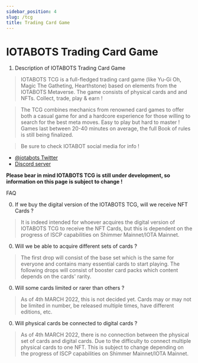 ```yaml
---
sidebar_position: 4
slug: /tcg
title: Trading Card Game
---
```


# IOTABOTS Trading Card Game


1. Description of IOTABOTS Trading Card Game
> IOTABOTS TCG is a full-fledged trading card game (like Yu-Gi Oh, Magic The Gatheting, Hearthstone) based on elements from the IOTABOTS Metaverse.
> The game consists of physical cards and and NFTs. Collect, trade, play & earn !

> The TCG combines mechanics from renowned card games to offer both a casual game for and a hardcore experience for those willing to search for the best meta moves. Easy to play but hard to master !
> Games last between 20-40 minutes on average, the full Book of rules is still being finalized.

> Be sure to check IOTABOT social media for info !
- [@iotabots Twitter](https://twitter.com/iotabots)
- [Discord server](https://discord.gg/hYaZveBYHn)

**Please bear in mind IOTABOTS TCG is still under development, so information on this page is subject to change !**

FAQ

0. If we buy the digital version of the IOTABOTS TCG, will we receive NFT Cards ?
> It is indeed intended for whoever acquires the digital version of IOTABOTS TCG to receive the NFT Cards, but this is dependent on the progress of ISCP capabilities on Shimmer Mainnet/IOTA Mainnet.

0. Will we be able to acquire different sets of cards ?
> The first drop will consist of the base set which is the same for everyone and contains many essential cards to start playing.
> The following drops will consist of booster card packs which content depends on the cards' rarity.

0. Will some cards limited or rarer than others ?
> As of 4th MARCH 2022, this is not decided yet. Cards may or may not be limited in number, be released multiple times, have different editions, etc.

0. Will physical cards be connected to digital cards ?
> As of 4th MARCH 2022, there is no connection between the physical set of cards and digital cards. Due to the difficulty to connect multiple physical cards to one NFT. 
> This is subject to change depending on the progress of ISCP capabilities on Shimmer Mainnet/IOTA Mainnet.